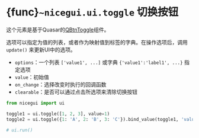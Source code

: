 # {func}`~nicegui.ui.toggle` 切换按钮

这个元素是基于Quasar的[QBtnToggle](https://quasar.dev/vue-components/button-toggle)组件。

选项可以指定为值的列表，或者作为映射值到标签的字典。在操作选项后，调用 `update()` 来更新UI中的选项。

- `options`：一个列表 `['value1', ...]` 或字典 `{'value1':'label1', ...}` 指定选项
- `value`：初始值
- `on_change`：选择改变时执行的回调函数
- `clearable`：是否可以通过点击所选项来清除切换按钮

```python
from nicegui import ui

toggle1 = ui.toggle([1, 2, 3], value=1)
toggle2 = ui.toggle({1: 'A', 2: 'B', 3: 'C'}).bind_value(toggle1, 'value')

# ui.run()
```
